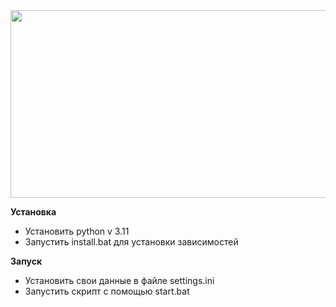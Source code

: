 <div align="center">
  <img src="https://media.giphy.com/media/59d1zo8SUSaUU/giphy.gif" width="600" height="300"/>
</div>

**Установка**
- Установить python v 3.11
- Запустить install.bat для установки зависимостей
  
**Запуск**
- Установить свои данные в файле settings.ini
- Запустить скрипт с помощью start.bat
